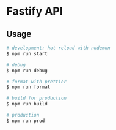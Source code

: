 # Fastify API

## Usage

```bash
# development: hot reload with nodemon
$ npm run start

# debug
$ npm run debug

# format with prettier
$ npm run format

# build for production
$ npm run build

# production
$ npm run prod
```
